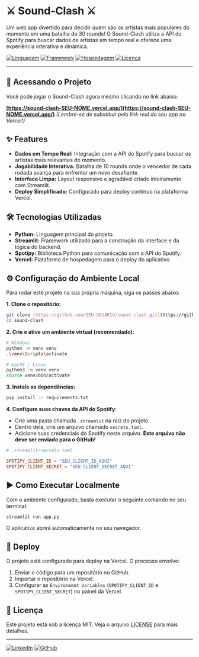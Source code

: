 # ⚔️ Sound-Clash ⚔️

Um web app divertido para decidir quem são os artistas mais populares do momento em uma batalha de 30 rounds! O Sound-Clash utiliza a API do Spotify para buscar dados de artistas em tempo real e oferece uma experiência interativa e dinâmica.

[![Linguagem](https://img.shields.io/badge/Language-Python-3776AB?style=for-the-badge&logo=python&logoColor=white)](https://python.org)
[![Framework](https://img.shields.io/badge/Framework-Streamlit-FF4B4B?style=for-the-badge&logo=streamlit&logoColor=white)](https://streamlit.io)
[![Hospedagem](https://img.shields.io/badge/Hosted%20on-Vercel-black?style=for-the-badge&logo=vercel&logoColor=white)](https://vercel.com)
[![Licença](https://img.shields.io/badge/License-MIT-yellow.svg?style=for-the-badge)](https://opensource.org/licenses/MIT)

---

## 🚀 Acessando o Projeto
Você pode jogar o Sound-Clash agora mesmo clicando no link abaixo:

**[https://sound-clash-SEU-NOME.vercel.app/](https://sound-clash-SEU-NOME.vercel.app/)** *(Lembre-se de substituir pelo link real do seu app na Vercel!)*

## ✨ Features
- **Dados em Tempo Real:** Integração com a API do Spotify para buscar os artistas mais relevantes do momento.
- **Jogabilidade Interativa:** Batalha de 10 rounds onde o vencedor de cada rodada avança para enfrentar um novo desafiante.
- **Interface Limpa:** Layout responsivo e agradável criado inteiramente com Streamlit.
- **Deploy Simplificado:** Configurado para deploy contínuo na plataforma Vercel.

## 🛠️ Tecnologias Utilizadas
- **Python:** Linguagem principal do projeto.
- **Streamlit:** Framework utilizado para a construção da interface e da lógica do backend.
- **Spotipy:** Biblioteca Python para comunicação com a API do Spotify.
- **Vercel:** Plataforma de hospedagem para o deploy do aplicativo.

## ⚙️ Configuração do Ambiente Local
Para rodar este projeto na sua própria máquina, siga os passos abaixo:

**1. Clone o repositório:**
```bash
git clone [https://github.com/SEU-USUARIO/sound-clash.git](https://github.com/SEU-USUARIO/sound-clash.git)
cd sound-clash
```

**2. Crie e ative um ambiente virtual (recomendado):**
```bash
# Windows
python -m venv venv
.\venv\Scripts\activate

# macOS / Linux
python3 -m venv venv
source venv/bin/activate
```

**3. Instale as dependências:**
```bash
pip install -r requirements.txt
```

**4. Configure suas chaves da API do Spotify:**
   - Crie uma pasta chamada `.streamlit` na raiz do projeto.
   - Dentro dela, crie um arquivo chamado `secrets.toml`.
   - Adicione suas credenciais do Spotify neste arquivo. **Este arquivo não deve ser enviado para o GitHub!**
   
   ```toml
   # .streamlit/secrets.toml

   SPOTIPY_CLIENT_ID = "SEU_CLIENT_ID_AQUI"
   SPOTIPY_CLIENT_SECRET = "SEU_CLIENT_SECRET_AQUI"
   ```

## ▶️ Como Executar Localmente
Com o ambiente configurado, basta executar o seguinte comando no seu terminal:
```bash
streamlit run app.py
```
O aplicativo abrirá automaticamente no seu navegador.

## 🚢 Deploy
O projeto está configurado para deploy na Vercel. O processo envolve:
1. Enviar o código para um repositório no GitHub.
2. Importar o repositório na Vercel.
3. Configurar as `Environment Variables` (`SPOTIPY_CLIENT_ID` e `SPOTIPY_CLIENT_SECRET`) no painel da Vercel.

## 📄 Licença
Este projeto está sob a licença MIT. Veja o arquivo [LICENSE](https://opensource.org/licenses/MIT) para mais detalhes.

---

[![LinkedIn](https://img.shields.io/badge/linkedin-%230077B5.svg?style=for-the-badge&logo=linkedin&logoColor=white)](https://www.linkedin.com/in/andreamferraz)
[![GitHub](https://img.shields.io/badge/github-%23121011.svg?style=for-the-badge&logo=github&logoColor=white)](https://github.com/decofma)
